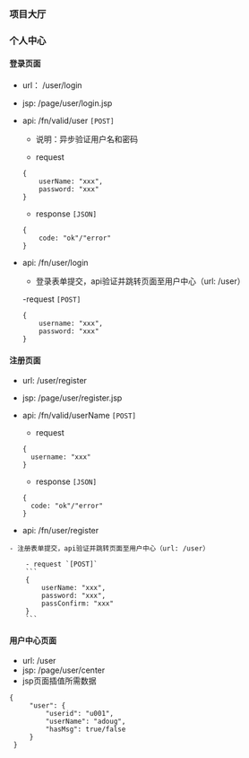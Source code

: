 ### 项目大厅

### 个人中心

#### 登录页面

- url： /user/login
- jsp: /page/user/login.jsp

- api: /fn/valid/user `[POST]`

   - 说明：异步验证用户名和密码

   - request
    ```
    {
        userName: "xxx",
        password: "xxx"
    }
    ```
    
    - response `[JSON]`
    ```
    {
        code: "ok"/"error"
    }
    ```


- api: /fn/user/login

    - 登录表单提交，api验证并跳转页面至用户中心（url: /user）
    
    -request `[POST]`
    ```
    {
        username: "xxx",
        password: "xxx"
    }
    ```

#### 注册页面

   - url: /user/register
   - jsp: /page/user/register.jsp
   
   - api: /fn/valid/userName `[POST]`
       - request
       ```
       {
         username: "xxx"
       }
       ```
       - response `[JSON]`
       ```
       {
         code: "ok"/"error"
       }
       ```

   - api: /fn/user/register

    - 注册表单提交，api验证并跳转页面至用户中心（url: /user）
    
        - request `[POST]`
        ```
        {
            userName: "xxx",
            password: "xxx",
            passConfirm: "xxx"
        }
        ```

#### 用户中心页面

   - url: /user
   - jsp: /page/user/center
   - jsp页面插值所需数据
   ```
   {
    	"user": {
    		"userid": "u001",
    		"userName": "adoug",
    		"hasMsg": true/false
    	}
    }
   ```